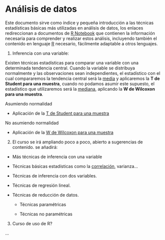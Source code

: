 # Análisis de datos

Este documento sirve como índice y pequeña introducción a las técnicas estadísticas básicas más utilizadas en análisis de datos, los enlaces redireccionan a documentos de [R Notebook](https://rmarkdown.rstudio.com/r_notebooks) que contienen la información necesaria para comprender y realizar estos análisis, incluyendo también el contenido en lenguaje [R](https://www.r-project.org/) necesario, fácilmente adaptable a otros lenguajes.

1. Inferencia con una variable:

Existen técnicas estadísticas para comparar una variable con una determinada tendencia central. Cuando la variable se distribuya normalmente y las observaciones sean independientes, el estadístico con el cual compararemos la tendencia central será la [media](https://es.wikipedia.org/wiki/Media_aritm%C3%A9tica) y aplicaremos la **T de Student para una muestra**, cuando no podamos asumir este supuesto, el estadístico que utilizaremos será la [mediana](https://es.wikipedia.org/wiki/Mediana_(estad%C3%ADstica)), aplicando la **W de Wilcoxon para una muestra**.

Asumiendo normalidad
* Aplicación de la [T de Student para una muestra](http://htmlpreview.github.io/?https://github.com/ManuelOrdovasAnalyst/TStudentOneSample/blob/master/T%20de%20Student%20para%20una%20muestra.nb.html)

No asumiendo normalidad
* Aplicación de la [W de Wilcoxon para una muestra](http://htmlpreview.github.io/?https://github.com/ManuelOrdovasAnalyst/WilcoxonOneSample/blob/master/Prueba%20de%20Wilcoxon%20para%20una%20muestra.nb.html)

2. El curso se irá ampliando poco a poco, abierto a sugerencias de contenido. se añadirá:

  - Más técnicas de inferencia con una variable

  - Técnicas básicas estadísticas como la [correlación](http://htmlpreview.github.io/?https://github.com/ManuelOrdovasAnalyst/CorrelacionPearson/blob/master/correlacionestutorial.nb.html), varianza...

  - Técnicas de inferencia con dos variables.

  - Técnicas de regresión lineal.

  - Técnicas de reducción de datos.

    - Técnicas paramétricas
  
    - Técnicas no paramétricas
    
3. Curso de uso de R?
    
...
